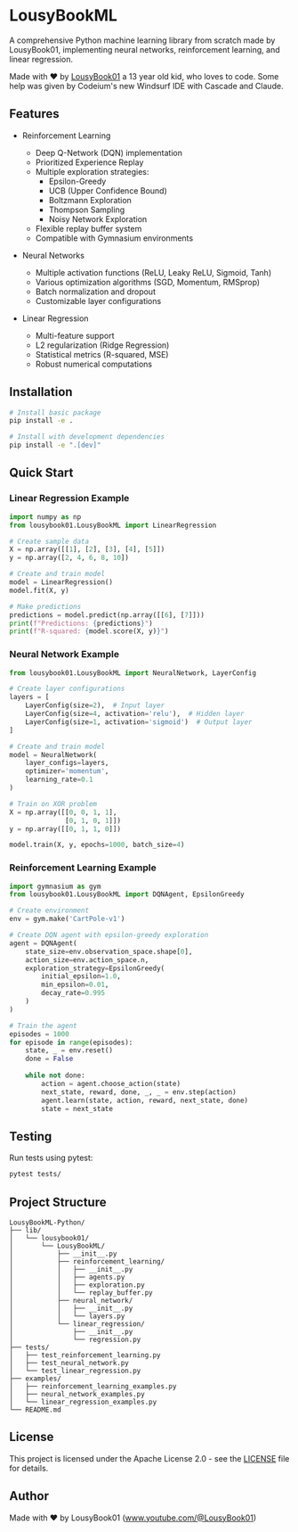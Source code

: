 # LousyBookML

A comprehensive Python machine learning library from scratch made by LousyBook01, implementing neural networks, reinforcement learning, and linear regression.

Made with ❤️ by [LousyBook01](www.youtube.com/@LousyBook01) a 13 year old kid, who loves to code.
Some help was given by Codeium's new Windsurf IDE with Cascade and Claude.


## Features

- Reinforcement Learning
  - Deep Q-Network (DQN) implementation
  - Prioritized Experience Replay
  - Multiple exploration strategies:
    - Epsilon-Greedy
    - UCB (Upper Confidence Bound)
    - Boltzmann Exploration
    - Thompson Sampling
    - Noisy Network Exploration
  - Flexible replay buffer system
  - Compatible with Gymnasium environments

- Neural Networks
  - Multiple activation functions (ReLU, Leaky ReLU, Sigmoid, Tanh)
  - Various optimization algorithms (SGD, Momentum, RMSprop)
  - Batch normalization and dropout
  - Customizable layer configurations

- Linear Regression
  - Multi-feature support
  - L2 regularization (Ridge Regression)
  - Statistical metrics (R-squared, MSE)
  - Robust numerical computations

## Installation

```bash
# Install basic package
pip install -e .

# Install with development dependencies
pip install -e ".[dev]"
```

## Quick Start

### Linear Regression Example

```python
import numpy as np
from lousybook01.LousyBookML import LinearRegression

# Create sample data
X = np.array([[1], [2], [3], [4], [5]])
y = np.array([2, 4, 6, 8, 10])

# Create and train model
model = LinearRegression()
model.fit(X, y)

# Make predictions
predictions = model.predict(np.array([[6], [7]]))
print(f"Predictions: {predictions}")
print(f"R-squared: {model.score(X, y)}")
```

### Neural Network Example

```python
from lousybook01.LousyBookML import NeuralNetwork, LayerConfig

# Create layer configurations
layers = [
    LayerConfig(size=2),  # Input layer
    LayerConfig(size=4, activation='relu'),  # Hidden layer
    LayerConfig(size=1, activation='sigmoid')  # Output layer
]

# Create and train model
model = NeuralNetwork(
    layer_configs=layers,
    optimizer='momentum',
    learning_rate=0.1
)

# Train on XOR problem
X = np.array([[0, 0, 1, 1],
              [0, 1, 0, 1]])
y = np.array([[0, 1, 1, 0]])

model.train(X, y, epochs=1000, batch_size=4)
```

### Reinforcement Learning Example

```python
import gymnasium as gym
from lousybook01.LousyBookML import DQNAgent, EpsilonGreedy

# Create environment
env = gym.make('CartPole-v1')

# Create DQN agent with epsilon-greedy exploration
agent = DQNAgent(
    state_size=env.observation_space.shape[0],
    action_size=env.action_space.n,
    exploration_strategy=EpsilonGreedy(
        initial_epsilon=1.0,
        min_epsilon=0.01,
        decay_rate=0.995
    )
)

# Train the agent
episodes = 1000
for episode in range(episodes):
    state, _ = env.reset()
    done = False
    
    while not done:
        action = agent.choose_action(state)
        next_state, reward, done, _, _ = env.step(action)
        agent.learn(state, action, reward, next_state, done)
        state = next_state
```

## Testing

Run tests using pytest:

```bash
pytest tests/
```

## Project Structure

```
LousyBookML-Python/
├── lib/
│   └── lousybook01/
│       └── LousyBookML/
│           ├── __init__.py
│           ├── reinforcement_learning/
│           │   ├── __init__.py
│           │   ├── agents.py
│           │   ├── exploration.py
│           │   └── replay_buffer.py
│           ├── neural_network/
│           │   ├── __init__.py
│           │   └── layers.py
│           └── linear_regression/
│               ├── __init__.py
│               └── regression.py
├── tests/
│   ├── test_reinforcement_learning.py
│   ├── test_neural_network.py
│   └── test_linear_regression.py
├── examples/
│   ├── reinforcement_learning_examples.py
│   ├── neural_network_examples.py
│   └── linear_regression_examples.py
└── README.md
```

## License

This project is licensed under the Apache License 2.0 - see the [LICENSE](LICENSE) file for details.

## Author

Made with ❤️ by LousyBook01 (www.youtube.com/@LousyBook01)
